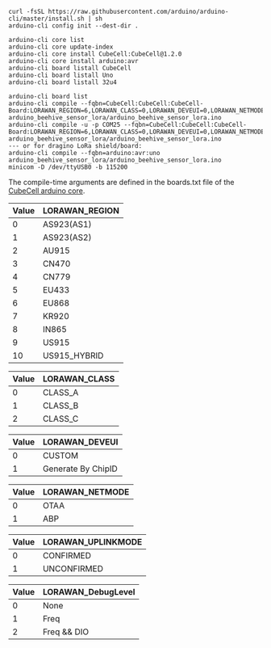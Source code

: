 ```
curl -fsSL https://raw.githubusercontent.com/arduino/arduino-cli/master/install.sh | sh
arduino-cli config init --dest-dir .
```

```
arduino-cli core list
arduino-cli core update-index
arduino-cli core install CubeCell:CubeCell@1.2.0
arduino-cli core install arduino:avr
arduino-cli board listall CubeCell
arduino-cli board listall Uno
arduino-cli board listall 32u4
```

```
arduino-cli board list
arduino-cli compile --fqbn=CubeCell:CubeCell:CubeCell-Board:LORAWAN_REGION=6,LORAWAN_CLASS=0,LORAWAN_DEVEUI=0,LORAWAN_NETMODE=0,LORAWAN_ADR=1,LORAWAN_UPLINKMODE=1,LORAWAN_Net_Reserve=0,LORAWAN_AT_SUPPORT=1,LORAWAN_RGB=0,LORAWAN_DebugLevel=0 arduino_beehive_sensor_lora/arduino_beehive_sensor_lora.ino
arduino-cli compile -u -p COM25 --fqbn=CubeCell:CubeCell:CubeCell-Board:LORAWAN_REGION=6,LORAWAN_CLASS=0,LORAWAN_DEVEUI=0,LORAWAN_NETMODE=0,LORAWAN_ADR=1,LORAWAN_UPLINKMODE=1,LORAWAN_Net_Reserve=0,LORAWAN_AT_SUPPORT=1,LORAWAN_RGB=0,LORAWAN_DebugLevel=0 arduino_beehive_sensor_lora/arduino_beehive_sensor_lora.ino
--- or for dragino LoRa shield/board:
arduino-cli compile --fqbn=arduino:avr:uno  arduino_beehive_sensor_lora/arduino_beehive_sensor_lora.ino
minicom -D /dev/ttyUSB0 -b 115200 
```
The compile-time arguments are defined in the boards.txt file of the [CubeCell arduino core](https://github.com/HelTecAutomation/ASR650x-Arduino).

| Value | LORAWAN_REGION |
|-------|----------------|
| 0     | AS923(AS1) |
| 1     | AS923(AS2) |
| 2     | AU915 |
| 3     | CN470 |
| 4     | CN779 |
| 5     | EU433 |
| 6     | EU868 |
| 7     | KR920 |
| 8     | IN865 |
| 9     | US915 |
| 10    | US915_HYBRID |

| Value | LORAWAN_CLASS |
|-------|---------------|
| 0     | CLASS_A |
| 1     | CLASS_B |
| 2     | CLASS_C |

| Value | LORAWAN_DEVEUI |
|-------|----------------|
 | 0     | CUSTOM |
 | 1     | Generate By ChipID |

| Value | LORAWAN_NETMODE |
|-------|-----------------|
| 0     | OTAA |
| 1     | ABP |

| Value | LORAWAN_UPLINKMODE |
|-------|--------------------|
| 0     | CONFIRMED |
| 1     | UNCONFIRMED |

| Value | LORAWAN_DebugLevel |
|-------|--------------------|
 | 0     | None |
 | 1     | Freq |
 | 2     | Freq && DIO |


